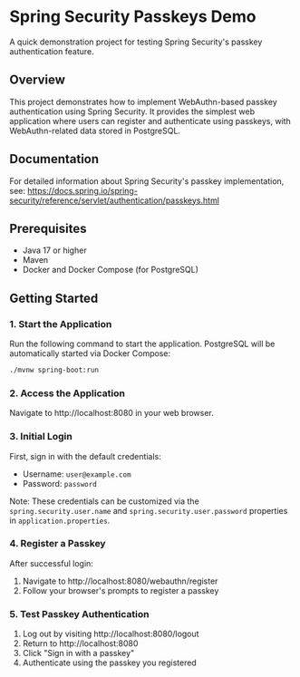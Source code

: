# Spring Security Passkeys Demo

A quick demonstration project for testing Spring Security's passkey authentication feature.

## Overview

This project demonstrates how to implement WebAuthn-based passkey authentication using Spring Security. It provides the simplest web application where users can register and authenticate using passkeys, with WebAuthn-related data stored in PostgreSQL.

## Documentation

For detailed information about Spring Security's passkey implementation, see:
https://docs.spring.io/spring-security/reference/servlet/authentication/passkeys.html

## Prerequisites

- Java 17 or higher
- Maven
- Docker and Docker Compose (for PostgreSQL)

## Getting Started

### 1. Start the Application

Run the following command to start the application. PostgreSQL will be automatically started via Docker Compose:

```bash
./mvnw spring-boot:run
```

### 2. Access the Application

Navigate to http://localhost:8080 in your web browser.

### 3. Initial Login

First, sign in with the default credentials:
- Username: `user@example.com`
- Password: `password`

Note: These credentials can be customized via the `spring.security.user.name` and `spring.security.user.password` properties in `application.properties`.

### 4. Register a Passkey

After successful login:
1. Navigate to http://localhost:8080/webauthn/register
2. Follow your browser's prompts to register a passkey

### 5. Test Passkey Authentication

1. Log out by visiting http://localhost:8080/logout
2. Return to http://localhost:8080
3. Click "Sign in with a passkey"
4. Authenticate using the passkey you registered
